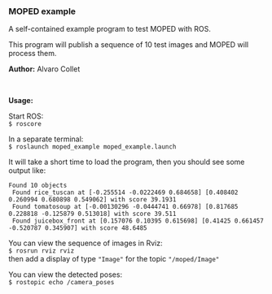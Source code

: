 ### MOPED example

A self-contained example program to test MOPED with ROS.

This program will publish a sequence of 10 test images and MOPED will process them.

  
**Author:** Alvaro Collet

&nbsp;  

**Usage:**

Start ROS:  
`
$ roscore
`

In a separate terminal:  
`
$ roslaunch moped_example moped_example.launch
`

It will take a short time to load the program, then you should see some output like:  
```
Found 10 objects
 Found rice_tuscan at [-0.255514 -0.0222469 0.684658] [0.408402 0.260994 0.680898 0.549062] with score 39.1931
 Found tomatosoup at [-0.00130296 -0.0444741 0.66978] [0.817685 0.228818 -0.125879 0.513018] with score 39.511
 Found juicebox_front at [0.157076 0.10395 0.615698] [0.41425 0.661457 -0.520787 0.345907] with score 48.6485
```

You can view the sequence of images in Rviz:  
`
$ rosrun rviz rviz
`  
then add a display of type `"Image"` for the topic `"/moped/Image"`

You can view the detected poses:  
`
$ rostopic echo /camera_poses
`


